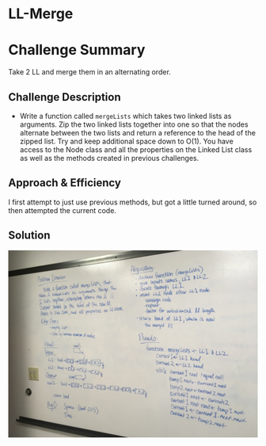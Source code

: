 # LL-Merge

# Challenge Summary
Take 2 LL and merge them in an alternating order. 

## Challenge Description
* Write a function called `mergeLists` which takes two linked lists as arguments. Zip the two linked lists together into one so that the nodes alternate between the two lists and return a reference to the head of the zipped list. Try and keep additional space down to O(1). You have access to the Node class and all the properties on the Linked List class as well as the methods created in previous challenges.

## Approach & Efficiency
I first attempt to just use previous methods, but got a little turned around, so then attempted the current code. 

## Solution
![IMG](../assets/CC-08.jpg)

